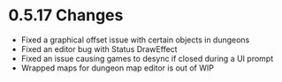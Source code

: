 # 0.5.17 Changes #

* Fixed a graphical offset issue with certain objects in dungeons
* Fixed an editor bug with Status DrawEffect
* Fixed an issue causing games to desync if closed during a UI prompt
* Wrapped maps for dungeon map editor is out of WIP